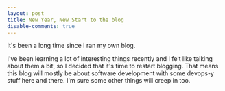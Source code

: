```yaml
---
layout: post
title: New Year, New Start to the blog
disable-comments: true
---
```

It's been a long time since I ran my own blog.

I've been learning a lot of interesting things recently and I felt like talking about them a bit, so I decided that it's time to restart blogging. That means this blog will mostly be about software development with some devops-y stuff here and there. I'm sure some other things will creep in too.
